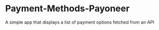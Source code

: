 # Payment-Methods-Payoneer
A simple app that displays a list of payment options fetched from an API
